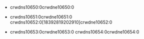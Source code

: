 - crwdns10650:0crwdne10650:0

- crwdns10651:0crwdne10651:0 crwdns10652:0[18392819202910]crwdne10652:0

- crwdns10653:0crwdne10653:0 crwdns10654:0crwdne10654:0